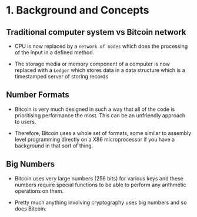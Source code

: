 # 1. Background and Concepts

## Traditional computer system vs Bitcoin network

- CPU is now replaced by a `network of nodes` which does the processing of the input in a defined method.

- The storage media or memory component of a computer is now replaced with a `Ledger` which stores data in a data structure which is a timestamped server of storing records

## Number Formats

- Bitcoin is very much designed in such a way that all of the code is prioritising performance the most. This can be an unfriendly approach to users.

- Therefore, Bitcoin uses a whole set of formats, some similar to assembly level programming directly on a X86 microprocessor if you have a background in that sort of thing.

## Big Numbers

- Bitcoin uses very large numbers (256 bits) for various keys and these numbers require special functions to be able to perform any arithmetic operations on them.

- Pretty much anything involving cryptography uses big numbers and so does Bitcoin.
